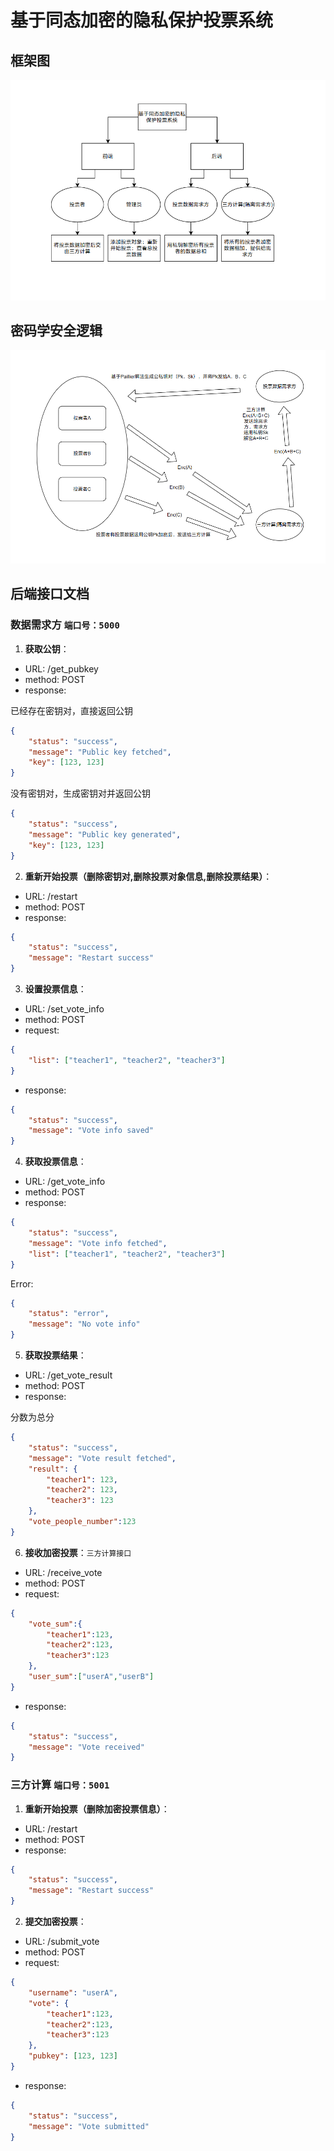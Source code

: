# 基于同态加密的隐私保护投票系统

## 框架图

![框架图](img/基于同态加密的隐私保护投票系统/image.png)

## 密码学安全逻辑

![密码学安全逻辑](img/基于同态加密的隐私保护投票系统/image1.png)

## 后端接口文档

### 数据需求方 `端口号：5000`

1. **获取公钥**：

- URL: /get_pubkey
- method: POST
- response:

已经存在密钥对，直接返回公钥

```json
{
    "status": "success",
    "message": "Public key fetched",
    "key": [123, 123]
}
```

没有密钥对，生成密钥对并返回公钥

```json
{
    "status": "success",
    "message": "Public key generated",
    "key": [123, 123]
}
```

2. **重新开始投票（删除密钥对,删除投票对象信息,删除投票结果）**：

- URL: /restart
- method: POST
- response:

```json
{
    "status": "success",
    "message": "Restart success"
}
```

3. **设置投票信息**：

- URL: /set_vote_info
- method: POST
- request:

```json
{
    "list": ["teacher1", "teacher2", "teacher3"]
}
```

- response:

```json
{
    "status": "success",
    "message": "Vote info saved"
}
```

4. **获取投票信息**：

- URL: /get_vote_info
- method: POST
- response:

```json
{
    "status": "success",
    "message": "Vote info fetched",
    "list": ["teacher1", "teacher2", "teacher3"]
}
```

Error:

```json
{
    "status": "error",
    "message": "No vote info"
} 
```

5. **获取投票结果**：

- URL: /get_vote_result
- method: POST
- response:

分数为总分

```json
{
    "status": "success",
    "message": "Vote result fetched",
    "result": {
        "teacher1": 123,
        "teacher2": 123,
        "teacher3": 123
    },
    "vote_people_number":123
}
```

6. **接收加密投票**：`三方计算接口`

- URL: /receive_vote
- method: POST
- request:

```json
{
    "vote_sum":{
        "teacher1":123,
        "teacher2":123,
        "teacher3":123
    },
    "user_sum":["userA","userB"]
}
```

- response:

```json
{
    "status": "success",
    "message": "Vote received"
}
```

### 三方计算 `端口号：5001`

1. **重新开始投票（删除加密投票信息）**：

- URL: /restart
- method: POST
- response:

```json
{
    "status": "success",
    "message": "Restart success"
}
```

2. **提交加密投票**：

- URL: /submit_vote
- method: POST
- request:

```json
{
    "username": "userA",
    "vote": {
        "teacher1":123,
        "teacher2":123,
        "teacher3":123
    },
    "pubkey": [123, 123]
}
```

- response:

```json
{
    "status": "success",
    "message": "Vote submitted"
}
```
